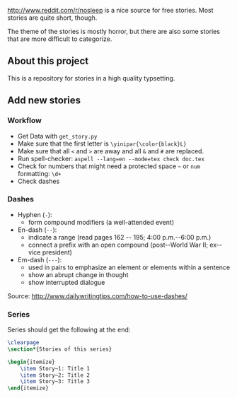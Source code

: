 http://www.reddit.com/r/nosleep is a nice source for free stories.
Most stories are quite short, though.

The theme of the stories is mostly horror, but there are also some stories
that are more difficult to categorize.


## About this project

This is a repository for stories in a high quality typsetting.


## Add new stories

### Workflow
* Get Data with `get_story.py`
* Make sure that the first letter is `\yinipar{\color{black}L}`
* Make sure that all `<` and `>` are away and all `&` and `#` are replaced.
* Run spell-checker: `aspell --lang=en --mode=tex check doc.tex`
* Check for numbers that might need a protected space `~` or `num` formatting: `\d+`
* Check dashes

### Dashes

* Hyphen (`-`):
  * form compound modifiers (a well-attended event)
* En-dash (`--`):
  * indicate a range (read pages 162 -- 195; 4:00 p.m.--6:00 p.m.)
  * connect a prefix with an open compound (post--World War II; ex--vice president)
* Em-dash (`---`):
  * used in pairs to emphasize an element or elements within a sentence
  * show an abrupt change in thought
  * show interrupted dialogue

Source: http://www.dailywritingtips.com/how-to-use-dashes/

### Series

Series should get the following at the end:

```latex
\clearpage
\section*{Stories of this series}

\begin{itemize}
    \item Story~1: Title 1
    \item Story~2: Title 2
    \item Story~3: Title 3
\end{itemize}
```